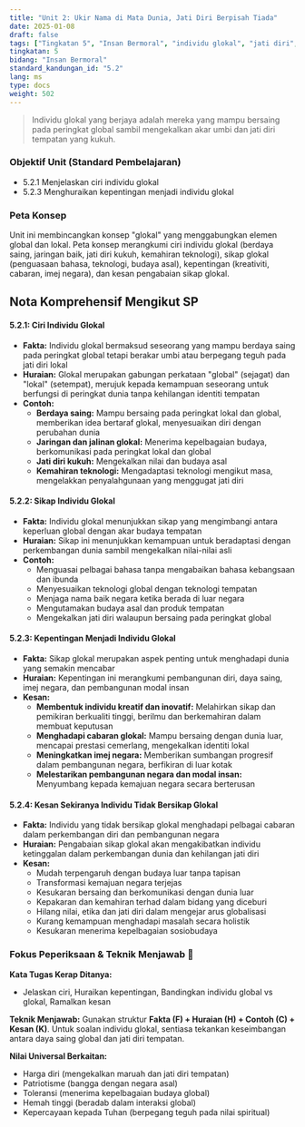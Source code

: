 ```yaml
---
title: "Unit 2: Ukir Nama di Mata Dunia, Jati Diri Berpisah Tiada"
date: 2025-01-08
draft: false
tags: ["Tingkatan 5", "Insan Bermoral", "individu glokal", "jati diri", "berdaya saing", "global lokal"]
tingkatan: 5
bidang: "Insan Bermoral"
standard_kandungan_id: "5.2"
lang: ms
type: docs
weight: 502
---
```


> Individu glokal yang berjaya adalah mereka yang mampu bersaing pada peringkat global sambil mengekalkan akar umbi dan jati diri tempatan yang kukuh.

### Objektif Unit (Standard Pembelajaran)

- 5.2.1 Menjelaskan ciri individu glokal
- 5.2.3 Menghuraikan kepentingan menjadi individu glokal

### Peta Konsep

Unit ini membincangkan konsep "glokal" yang menggabungkan elemen global dan lokal. Peta konsep merangkumi ciri individu glokal (berdaya saing, jaringan baik, jati diri kukuh, kemahiran teknologi), sikap glokal (penguasaan bahasa, teknologi, budaya asal), kepentingan (kreativiti, cabaran, imej negara), dan kesan pengabaian sikap glokal.

## Nota Komprehensif Mengikut SP

#### 5.2.1: Ciri Individu Glokal

- **Fakta:** Individu glokal bermaksud seseorang yang mampu berdaya saing pada peringkat global tetapi berakar umbi atau berpegang teguh pada jati diri lokal
- **Huraian:** Glokal merupakan gabungan perkataan "global" (sejagat) dan "lokal" (setempat), merujuk kepada kemampuan seseorang untuk berfungsi di peringkat dunia tanpa kehilangan identiti tempatan
- **Contoh:** 
  - **Berdaya saing:** Mampu bersaing pada peringkat lokal dan global, memberikan idea bertaraf glokal, menyesuaikan diri dengan perubahan dunia
  - **Jaringan dan jalinan glokal:** Menerima kepelbagaian budaya, berkomunikasi pada peringkat lokal dan global
  - **Jati diri kukuh:** Mengekalkan nilai dan budaya asal
  - **Kemahiran teknologi:** Mengadaptasi teknologi mengikut masa, mengelakkan penyalahgunaan yang menggugat jati diri

#### 5.2.2: Sikap Individu Glokal

- **Fakta:** Individu glokal menunjukkan sikap yang mengimbangi antara keperluan global dengan akar budaya tempatan
- **Huraian:** Sikap ini menunjukkan kemampuan untuk beradaptasi dengan perkembangan dunia sambil mengekalkan nilai-nilai asli
- **Contoh:**
  - Menguasai pelbagai bahasa tanpa mengabaikan bahasa kebangsaan dan ibunda
  - Menyesuaikan teknologi global dengan teknologi tempatan
  - Menjaga nama baik negara ketika berada di luar negara
  - Mengutamakan budaya asal dan produk tempatan
  - Mengekalkan jati diri walaupun bersaing pada peringkat global

#### 5.2.3: Kepentingan Menjadi Individu Glokal

- **Fakta:** Sikap glokal merupakan aspek penting untuk menghadapi dunia yang semakin mencabar
- **Huraian:** Kepentingan ini merangkumi pembangunan diri, daya saing, imej negara, dan pembangunan modal insan
- **Kesan:**
  - **Membentuk individu kreatif dan inovatif:** Melahirkan sikap dan pemikiran berkualiti tinggi, berilmu dan berkemahiran dalam membuat keputusan
  - **Menghadapi cabaran glokal:** Mampu bersaing dengan dunia luar, mencapai prestasi cemerlang, mengekalkan identiti lokal
  - **Meningkatkan imej negara:** Memberikan sumbangan progresif dalam pembangunan negara, berfikiran di luar kotak
  - **Melestarikan pembangunan negara dan modal insan:** Menyumbang kepada kemajuan negara secara berterusan

#### 5.2.4: Kesan Sekiranya Individu Tidak Bersikap Glokal

- **Fakta:** Individu yang tidak bersikap glokal menghadapi pelbagai cabaran dalam perkembangan diri dan pembangunan negara
- **Huraian:** Pengabaian sikap glokal akan mengakibatkan individu ketinggalan dalam perkembangan dunia dan kehilangan jati diri
- **Kesan:**
  - Mudah terpengaruh dengan budaya luar tanpa tapisan
  - Transformasi kemajuan negara terjejas
  - Kesukaran bersaing dan berkomunikasi dengan dunia luar
  - Kepakaran dan kemahiran terhad dalam bidang yang diceburi
  - Hilang nilai, etika dan jati diri dalam mengejar arus globalisasi
  - Kurang kemampuan menghadapi masalah secara holistik
  - Kesukaran menerima kepelbagaian sosiobudaya

### Fokus Peperiksaan & Teknik Menjawab 📝

**Kata Tugas Kerap Ditanya:**
- Jelaskan ciri, Huraikan kepentingan, Bandingkan individu global vs glokal, Ramalkan kesan

**Teknik Menjawab:**
Gunakan struktur **Fakta (F) + Huraian (H) + Contoh (C) + Kesan (K)**. Untuk soalan individu glokal, sentiasa tekankan keseimbangan antara daya saing global dan jati diri tempatan.

**Nilai Universal Berkaitan:**
- Harga diri (mengekalkan maruah dan jati diri tempatan)
- Patriotisme (bangga dengan negara asal)
- Toleransi (menerima kepelbagaian budaya global)
- Hemah tinggi (beradab dalam interaksi global)
- Kepercayaan kepada Tuhan (berpegang teguh pada nilai spiritual)